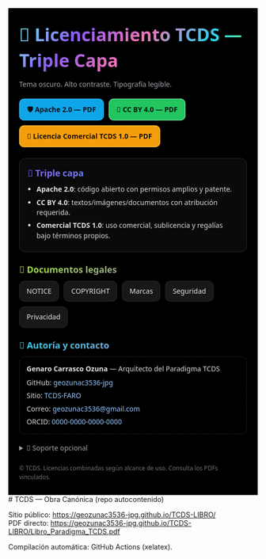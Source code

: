 <div style="background:#000000;margin:0;padding:28px 22px;font-family:system-ui,-apple-system,Segoe UI,Roboto,Ubuntu,'Helvetica Neue',Arial,sans-serif;line-height:1.45;color:#d9d9d9">

  <!-- TÍTULO -->
  <h1 style="margin:0 0 12px 0;font-weight:800;font-size:36px;
             background:linear-gradient(135deg,#70ffea,#8b5cf6,#f472b6,#22d3ee,#a3e635);
             -webkit-background-clip:text;background-clip:text;color:transparent">
    📜 Licenciamiento TCDS — Triple Capa
  </h1>
  <p style="margin:0 0 18px 0;color:#a1a1aa">Tema oscuro. Alto contraste. Tipografía legible.</p>

  <!-- BOTONES DE LICENCIAS (PDF EN NUEVA PESTAÑA) -->
  <div style="display:flex;flex-wrap:wrap;gap:10px;margin:12px 0 22px 0">
    <a href="/docs/licencias/Apache-2.0-TCDS.pdf" target="_blank" rel="noopener"
       style="text-decoration:none;background:#0ea5e9;color:#001016;padding:12px 16px;border-radius:10px;font-weight:700;box-shadow:0 0 0 1px #38bdf8 inset">
      🛡️ Apache&nbsp;2.0 — PDF
    </a>
    <a href="/docs/licencias/CC-BY-4.0-TCDS.pdf" target="_blank" rel="noopener"
       style="text-decoration:none;background:#22c55e;color:#00140a;padding:12px 16px;border-radius:10px;font-weight:700;box-shadow:0 0 0 1px #86efac inset">
      🎴 CC&nbsp;BY&nbsp;4.0 — PDF
    </a>
    <a href="/docs/licencias/TCDS-Commercial-1.0.pdf" target="_blank" rel="noopener"
       style="text-decoration:none;background:#f59e0b;color:#1a0e00;padding:12px 16px;border-radius:10px;font-weight:700;box-shadow:0 0 0 1px #fcd34d inset">
      💼 Licencia Comercial TCDS&nbsp;1.0 — PDF
    </a>
  </div>

  <!-- RESUMEN TRIPLE CAPA -->
  <div style="border:1px solid #27272a;border-radius:12px;padding:16px;background:#0a0a0a">
    <h2 style="margin:0 0 10px 0;font-size:18px;
               background:linear-gradient(135deg,#8b5cf6,#22d3ee);
               -webkit-background-clip:text;background-clip:text;color:transparent">🔮 Triple capa</h2>
    <ul style="margin:0 0 0 18px;padding:0">
      <li style="margin:6px 0"><strong style="color:#e4e4e7">Apache 2.0</strong>: código abierto con permisos amplios y patente.</li>
      <li style="margin:6px 0"><strong style="color:#e4e4e7">CC BY 4.0</strong>: textos/imágenes/documentos con atribución requerida.</li>
      <li style="margin:6px 0"><strong style="color:#e4e4e7">Comercial TCDS 1.0</strong>: uso comercial, sublicencia y regalías bajo términos propios.</li>
    </ul>
  </div>

  <!-- ENLACES A DOCUMENTOS LEGALES CLAVE -->
  <h2 style="margin:22px 0 10px 0;font-size:18px;
             background:linear-gradient(135deg,#a3e635,#8b5cf6);
             -webkit-background-clip:text;background-clip:text;color:transparent">📂 Documentos legales</h2>
  <div style="display:flex;flex-wrap:wrap;gap:10px">
    <a href="/docs/LEGAL/NOTICE.txt" target="_blank" rel="noopener"
       style="text-decoration:none;background:#18181b;color:#e4e4e7;padding:10px 14px;border-radius:10px;border:1px solid #27272a">NOTICE</a>
    <a href="/docs/LEGAL/COPYRIGHT.txt" target="_blank" rel="noopener"
       style="text-decoration:none;background:#18181b;color:#e4e4e7;padding:10px 14px;border-radius:10px;border:1px solid #27272a">COPYRIGHT</a>
    <a href="/docs/LEGAL/TRADEMARKS.md" target="_blank" rel="noopener"
       style="text-decoration:none;background:#18181b;color:#e4e4e7;padding:10px 14px;border-radius:10px;border:1px solid #27272a">Marcas</a>
    <a href="/docs/LEGAL/SECURITY.md" target="_blank" rel="noopener"
       style="text-decoration:none;background:#18181b;color:#e4e4e7;padding:10px 14px;border-radius:10px;border:1px solid #27272a">Seguridad</a>
    <a href="/docs/LEGAL/PRIVACY.md" target="_blank" rel="noopener"
       style="text-decoration:none;background:#18181b;color:#e4e4e7;padding:10px 14px;border-radius:10px;border:1px solid #27272a">Privacidad</a>
  </div>

  <!-- AUTOR Y CONTACTO (UNA SOLA VEZ, COMPLETO) -->
  <h2 style="margin:22px 0 10px 0;font-size:18px;
             background:linear-gradient(135deg,#22d3ee,#f472b6);
             -webkit-background-clip:text;background-clip:text;color:transparent">👤 Autoría y contacto</h2>
  <div style="border:1px dashed #27272a;border-radius:12px;padding:14px">
    <p style="margin:0 0 8px 0"><strong style="color:#e4e4e7">Genaro Carrasco Ozuna</strong> — Arquitecto del Paradigma TCDS</p>
    <p style="margin:0 0 6px 0">GitHub: <a href="https://github.com/geozunac3536-jpg" target="_blank" rel="noopener" style="color:#93c5fd;text-decoration:none">geozunac3536-jpg</a></p>
    <p style="margin:0 0 6px 0">Sitio: <a href="https://geozunac3536-jpg.github.io/TCDS-FARO/" target="_blank" rel="noopener" style="color:#93c5fd;text-decoration:none">TCDS-FARO</a></p>
    <p style="margin:0 0 6px 0">Correo: <a href="mailto:geozunac3536@gmail.com" style="color:#93c5fd;text-decoration:none">geozunac3536@gmail.com</a></p>
    <p style="margin:0">ORCID: <a https://orcid.org/0009-0005-6358-9910" target="_blank" rel="noopener" style="color:#93c5fd;text-decoration:none">0000-0000-0000-0000</a></p>
  </div>

  <!-- DONACIONES DISCRETAS -->
  <details style="margin:18px 0 0 0">
    <summary style="cursor:pointer;color:#a1a1aa">🤝 Soporte opcional</summary>
    <div style="margin-top:10px;display:flex;flex-wrap:wrap;gap:10px">
      <a href="https://github.com/sponsors/geozunac3536-jpg" target="_blank" rel="noopener"
         style="text-decoration:none;background:#111827;color:#d1d5db;padding:10px 14px;border-radius:10px;border:1px solid #1f2937">GitHub Sponsors</a>
      <a href="https://www.paypal.me/tcds" target="_blank" rel="noopener"
         style="text-decoration:none;background:#111827;color:#d1d5db;padding:10px 14px;border-radius:10px;border:1px solid #1f2937">PayPal</a>
      <a href="https://patreon.com/tcds" target="_blank" rel="noopener"
         style="text-decoration:none;background:#111827;color:#d1d5db;padding:10px 14px;border-radius:10px;border:1px solid #1f2937">Patreon</a>
    </div>
  </details>

  <!-- PIE -->
  <p style="margin:22px 0 0 0;font-size:12px;color:#71717a">
    © TCDS. Licencias combinadas según alcance de uso. Consulta los PDFs vinculados.
  </p>
</div>
# TCDS — Obra Canónica (repo autocontenido)

Sitio público: https://geozunac3536-jpg.github.io/TCDS-LIBRO/  
PDF directo: https://geozunac3536-jpg.github.io/TCDS-LIBRO/Libro_Paradigma_TCDS.pdf

Compilación automática: GitHub Actions (xelatex).
